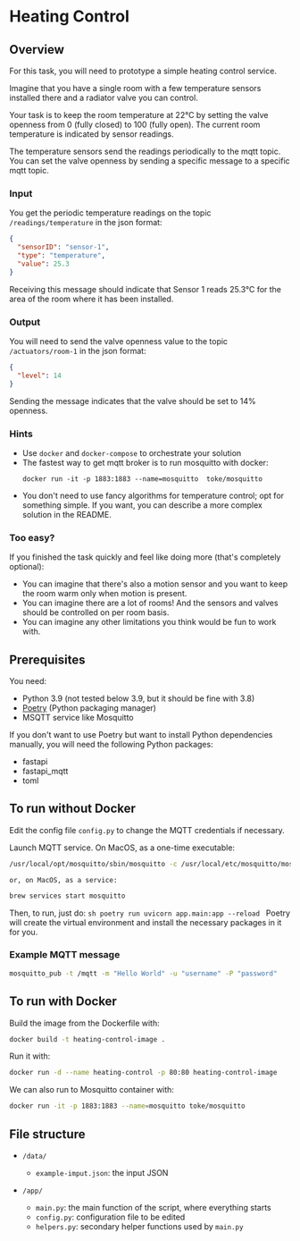 # Heating Control

## Overview

For this task, you will need to prototype a simple heating control service.

Imagine that you have a single room with a few temperature sensors installed there and a radiator valve you can control.

Your task is to keep the room temperature at 22°C by setting the valve openness from 0 (fully closed) to 100 (fully open). The current room temperature is indicated by sensor readings.

The temperature sensors send the readings periodically to the mqtt topic. You can set the valve openness by sending a specific message to a specific mqtt topic.


### Input

You get the periodic temperature readings on the topic `/readings/temperature` in the json format:


```json
{
  "sensorID": "sensor-1",
  "type": "temperature",
  "value": 25.3
}
```

Receiving this message should indicate that Sensor 1 reads 25.3°C for the area of the room where it has been installed.


### Output

You will need to send the valve openness value to the topic `/actuators/room-1` in the json format:

```json
{
  "level": 14
}
```

Sending the message indicates that the valve should be set to 14% openness.


### Hints
- Use `docker` and `docker-compose` to orchestrate your solution
- The fastest way to get mqtt broker is to run mosquitto with docker:
    ```
    docker run -it -p 1883:1883 --name=mosquitto  toke/mosquitto
    ```
- You don't need to use fancy algorithms for temperature control; opt for something simple. If you want, you can describe a more complex solution in the README.


### Too easy?

If you finished the task quickly and feel like doing more (that's completely optional):
- You can imagine that there's also a motion sensor and you want to keep the room warm only when motion is present.
- You can imagine there are a lot of rooms! And the sensors and valves should be controlled on per room basis.
- You can imagine any other limitations you think would be fun to work with.


## Prerequisites

You need:
- Python 3.9 (not tested below 3.9, but it should be fine with 3.8)
- [Poetry](https://python-poetry.org/) (Python packaging manager)
- MSQTT service like Mosquitto

If you don't want to use Poetry but want to install Python dependencies manually, you will need the following Python packages:
- fastapi
- fastapi_mqtt
- toml

## To run without Docker

Edit the config file `config.py` to change the MQTT credentials if necessary. 

Launch MQTT service.
	On MacOS, as a one-time executable:
```sh
/usr/local/opt/mosquitto/sbin/mosquitto -c /usr/local/etc/mosquitto/mosquitto.conf
```
	or, on MacOS, as a service:
```sh
brew services start mosquitto
```

Then, to run, just do:
	```sh
	poetry run uvicorn app.main:app --reload
	```
Poetry will create the virtual environment and install the necessary packages in it for you.

### Example MQTT message
```sh
mosquitto_pub -t /mqtt -m "Hello World" -u "username" -P "password"
```

## To run with Docker

Build the image from the Dockerfile with:
```sh
docker build -t heating-control-image .
```

Run it with:
```sh
docker run -d --name heating-control -p 80:80 heating-control-image
```

We can also run to Mosquitto container with:
```sh
docker run -it -p 1883:1883 --name=mosquitto toke/mosquitto
```


## File structure

- `/data/`
	- `example-imput.json`: the input JSON

- `/app/`
	- `main.py`: the main function of the script, where everything starts
	- `config.py`: configuration file to be edited
	- `helpers.py`: secondary helper functions used by `main.py`
